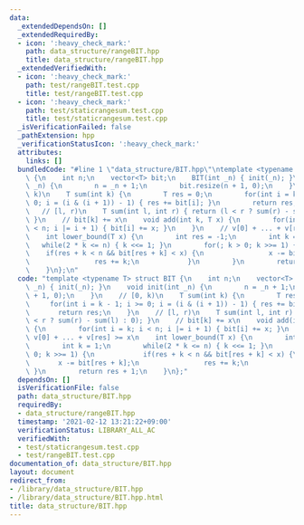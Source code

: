 ```yaml
---
data:
  _extendedDependsOn: []
  _extendedRequiredBy:
  - icon: ':heavy_check_mark:'
    path: data_structure/rangeBIT.hpp
    title: data_structure/rangeBIT.hpp
  _extendedVerifiedWith:
  - icon: ':heavy_check_mark:'
    path: test/rangeBIT.test.cpp
    title: test/rangeBIT.test.cpp
  - icon: ':heavy_check_mark:'
    path: test/staticrangesum.test.cpp
    title: test/staticrangesum.test.cpp
  _isVerificationFailed: false
  _pathExtension: hpp
  _verificationStatusIcon: ':heavy_check_mark:'
  attributes:
    links: []
  bundledCode: "#line 1 \"data_structure/BIT.hpp\"\ntemplate <typename T> struct BIT\
    \ {\n    int n;\n    vector<T> bit;\n    BIT(int _n) { init(_n); }\n    void init(int\
    \ _n) {\n        n = _n + 1;\n        bit.resize(n + 1, 0);\n    }\n    // [0,\
    \ k)\n    T sum(int k) {\n        T res = 0;\n        for(int i = k - 1; i >=\
    \ 0; i = (i & (i + 1)) - 1) { res += bit[i]; }\n        return res;\n    }\n \
    \   // [l, r)\n    T sum(int l, int r) { return (l < r ? sum(r) - sum(l) : 0);\
    \ }\n    // bit[k] += x\n    void add(int k, T x) {\n        for(int i = k; i\
    \ < n; i |= i + 1) { bit[i] += x; }\n    }\n    // v[0] + ... + v[res] >= x\n\
    \    int lower_bound(T x) {\n        int res = -1;\n        int k = 1;\n     \
    \   while(2 * k <= n) { k <<= 1; }\n        for(; k > 0; k >>= 1) {\n        \
    \    if(res + k < n && bit[res + k] < x) {\n                x -= bit[res + k];\n\
    \                res += k;\n            }\n        }\n        return res + 1;\n\
    \    }\n};\n"
  code: "template <typename T> struct BIT {\n    int n;\n    vector<T> bit;\n    BIT(int\
    \ _n) { init(_n); }\n    void init(int _n) {\n        n = _n + 1;\n        bit.resize(n\
    \ + 1, 0);\n    }\n    // [0, k)\n    T sum(int k) {\n        T res = 0;\n   \
    \     for(int i = k - 1; i >= 0; i = (i & (i + 1)) - 1) { res += bit[i]; }\n \
    \       return res;\n    }\n    // [l, r)\n    T sum(int l, int r) { return (l\
    \ < r ? sum(r) - sum(l) : 0); }\n    // bit[k] += x\n    void add(int k, T x)\
    \ {\n        for(int i = k; i < n; i |= i + 1) { bit[i] += x; }\n    }\n    //\
    \ v[0] + ... + v[res] >= x\n    int lower_bound(T x) {\n        int res = -1;\n\
    \        int k = 1;\n        while(2 * k <= n) { k <<= 1; }\n        for(; k >\
    \ 0; k >>= 1) {\n            if(res + k < n && bit[res + k] < x) {\n         \
    \       x -= bit[res + k];\n                res += k;\n            }\n       \
    \ }\n        return res + 1;\n    }\n};"
  dependsOn: []
  isVerificationFile: false
  path: data_structure/BIT.hpp
  requiredBy:
  - data_structure/rangeBIT.hpp
  timestamp: '2021-02-12 13:21:22+09:00'
  verificationStatus: LIBRARY_ALL_AC
  verifiedWith:
  - test/staticrangesum.test.cpp
  - test/rangeBIT.test.cpp
documentation_of: data_structure/BIT.hpp
layout: document
redirect_from:
- /library/data_structure/BIT.hpp
- /library/data_structure/BIT.hpp.html
title: data_structure/BIT.hpp
---
```

